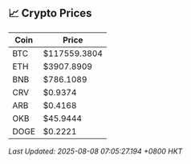 ## 📈 Crypto Prices

| Coin | Price |
| ---- | ----- |
| BTC | $117559.3804 |
| ETH | $3907.8909 |
| BNB | $786.1089 |
| CRV | $0.9374 |
| ARB | $0.4168 |
| OKB | $45.9444 |
| DOGE | $0.2221 |

_Last Updated: 2025-08-08 07:05:27.194 +0800 HKT_